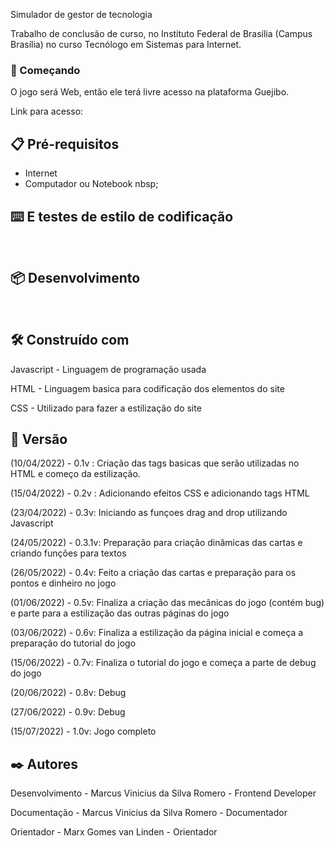 Simulador de gestor de tecnologia

Trabalho de conclusão de curso, no Instituto Federal de Brasília (Campus Brasília) no curso Tecnólogo em Sistemas para Internet.

### 🚀 Começando

O jogo será Web, então ele terá livre acesso na plataforma Guejibo.
&nbsp;

Link para acesso:

## 📋 Pré-requisitos

- Internet
  &nbsp;
- Computador ou Notebook
  nbsp;

## ⌨️ E testes de estilo de codificação

&nbsp;

## 📦 Desenvolvimento

&nbsp;

## 🛠️ Construído com

Javascript - Linguagem de programação usada
&nbsp;

HTML - Linguagem basica para codificação dos elementos do site
&nbsp;

CSS - Utilizado para fazer a estilização do site

## 📌 Versão

(10/04/2022) - 0.1v : Criação das tags basicas que serão utilizadas no HTML e começo da estilização.&nbsp;

(15/04/2022) - 0.2v : Adicionando efeitos CSS e adicionando tags HTML&nbsp;

(23/04/2022) - 0.3v: Iniciando as funçoes drag and drop utilizando Javascript&nbsp;

(24/05/2022) - 0.3.1v: Preparação para criação dinâmicas das cartas e criando funções para textos&nbsp;

(26/05/2022) - 0.4v: Feito a criação das cartas e preparação para os pontos e dinheiro no jogo&nbsp;

(01/06/2022) - 0.5v: Finaliza a criação das mecânicas do jogo (contém bug) e parte para a estilização das outras páginas do jogo&nbsp;

(03/06/2022) - 0.6v: Finaliza a estilização da página inicial e começa a preparação do tutorial do jogo&nbsp;

(15/06/2022) - 0.7v: Finaliza o tutorial do jogo e começa a parte de debug do jogo&nbsp;

(20/06/2022) - 0.8v: Debug

(27/06/2022) - 0.9v: Debug

(15/07/2022) - 1.0v: Jogo completo

## ✒️ Autores

Desenvolvimento - Marcus Vinicius da Silva Romero - Frontend Developer
&nbsp;

Documentação - Marcus Vinicius da Silva Romero - Documentador
&nbsp;

Orientador - Marx Gomes van Linden - Orientador
